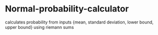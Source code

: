 # Normal-probability-calculator
calculates probability from inputs {mean, standard deviation, lower bound, upper bound} using riemann sums
